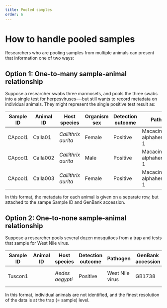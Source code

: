 ```yaml
---
title: Pooled samples
order: 6
---
```


# How to handle pooled samples

Researchers who are pooling samples from multiple animals can present that information one of two ways:

## Option 1: One-to-many sample-animal relationship

Suppose a researcher swabs three marmosets, and pools the three swabs into a single test for herpesviruses---but still wants to record metadata on individual animals. They might represent the single positive test result as:

Sample ID | Animal ID | Host species  | Organism sex | Detection outcome | Pathogen  | GenBank accession |
| ---------- |  ----------| ---------- |  ---------- | ---------- | ---------- | ---------- |  
| CApool1 | Calla01 | _Callithrix aurita_ | Female | Positive | Macacine alphaherpesvirus 1 | GB8675309 |
| CApool1 | Calla002 | _Callithrix aurita_ | Male |  Positive | Macacine alphaherpesvirus 1 | GB8675309 |
| CApool1 | Calla003 | _Callithrix aurita_ | Female |  Positive | Macacine alphaherpesvirus 1 | GB8675309 |

In this format, the metadata for each animal is given on a separate row, but attached to the sampe Sample ID and GenBank accession. 

## Option 2: One-to-none sample-animal relationship

Suppose a researcher pools several dozen mosquitoes from a trap and tests that sample for West Nile virus. 

Sample ID | Animal ID | Host species  | Detection outcome | Pathogen  | GenBank accession | Detection comments |
| ---------- |  ----------| ---------- |  ---------- | ---------- | ---------- | ---------- |  
| Tuscon1 |     | _Aedes aegypti_ | Positive | West Nile virus | GB1738 | Pooled mosquito traps |  

In this format, individual animals are not identified, and the finest resolution of the data is at the trap (= sample) level.